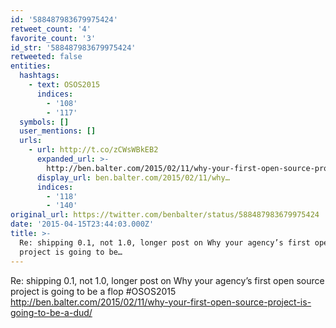 ```yaml
---
id: '588487983679975424'
retweet_count: '4'
favorite_count: '3'
id_str: '588487983679975424'
retweeted: false
entities:
  hashtags:
    - text: OSOS2015
      indices:
        - '108'
        - '117'
  symbols: []
  user_mentions: []
  urls:
    - url: http://t.co/zCWsWBkEB2
      expanded_url: >-
        http://ben.balter.com/2015/02/11/why-your-first-open-source-project-is-going-to-be-a-dud/
      display_url: ben.balter.com/2015/02/11/why…
      indices:
        - '118'
        - '140'
original_url: https://twitter.com/benbalter/status/588487983679975424
date: '2015-04-15T23:44:03.000Z'
title: >-
  Re: shipping 0.1, not 1.0, longer post on Why your agency’s first open source
  project is going to be…
---
```


Re: shipping 0.1, not 1.0, longer post on Why your agency’s first open source project is going to be a flop #OSOS2015 http://ben.balter.com/2015/02/11/why-your-first-open-source-project-is-going-to-be-a-dud/